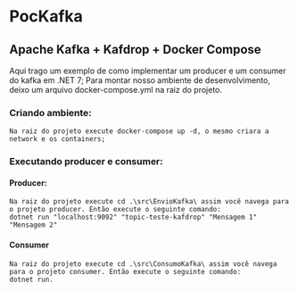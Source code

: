 # PocKafka

## Apache Kafka + Kafdrop + Docker Compose

Aqui trago um exemplo de como implementar um producer e um consumer do kafka em .NET 7;
Para montar nosso ambiente de desenvolvimento, deixo um arquivo docker-compose.yml  na raiz do projeto.

### Criando ambiente:
    Na raiz do projeto execute docker-compose up -d, o mesmo criara a network e os containers;
  
### Executando producer e consumer:
  #### Producer:
    Na raiz do projeto execute cd .\src\EnvioKafka\ assim você navega para o projeto producer. Então execute o seguinte comando: 
    dotnet run "localhost:9092" "topic-teste-kafdrop" "Mensagem 1" "Mensagem 2"
    
  #### Consumer
    Na raiz do projeto execute cd .\src\ConsumoKafka\ assim você navega para o projeto consumer. Então execute o seguinte comando: 
    dotnet run.
